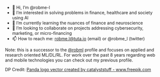 - 👋 Hi, I’m @robme-l
- 👀 I’m interested in solving problems in finance, healthcare and society using AI
- 🌱 I’m currently learning the nuances of finance and neuroscience
- 💞️ I’m looking to collaborate on projects addressing cybersecurity, marketing, or micro-financing
- 📫 How to reach me: robme.l@tuta.io (email) or @robme_l (twitter)

Note: this is a successor to the [@robml](https://github.com/robml) profile and focuses on applied and research oriented ML/DL/RL. For work over the past 8 years regarding web and mobile technologies you can check out my previous profile.

DP Credit: <a href='https://www.freepik.com/vectors/panda-logo'>Panda logo vector created by catalyststuff - www.freepik.com</a>
<!---
robme-l/robme-l is a ✨ special ✨ repository because its `README.md` (this file) appears on your GitHub profile.
You can click the Preview link to take a look at your changes.
--->
